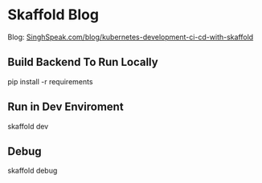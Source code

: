 # Skaffold Blog

Blog: [SinghSpeak.com/blog/kubernetes-development-ci-cd-with-skaffold](https://singhspeak.com/blog/kubernetes-development-ci-cd-with-skaffold)

## Build Backend To Run Locally

pip install -r requirements

## Run in Dev Enviroment

skaffold dev

## Debug

skaffold debug
